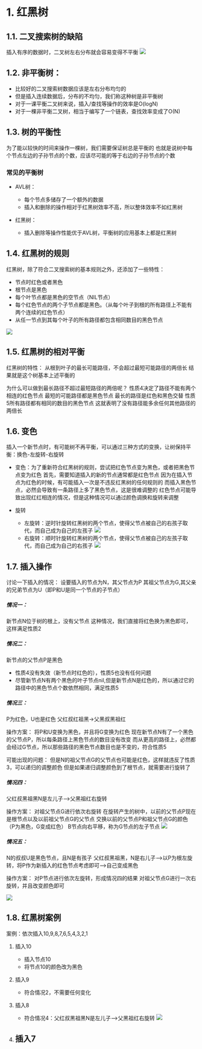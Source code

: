 # 1. 红黑树
## 1.1. 二叉搜索树的缺陷
插入有序的数据时，二叉树左右分布就会容易变得不平衡
![](2022-01-07-17-26-54.png)

## 1.2. 非平衡树：
- 比较好的二叉搜索树数据应该是左右分布均匀的
- 但是插入连续数据后，分布的不均匀，我们称这种树是非平衡树
- 对于一课平衡二叉树来说，插入/查找等操作的效率是O(logN)
- 对于一棵非平衡二叉树，相当于编写了一个链表，查找效率变成了O(N)

## 1.3. 树的平衡性
为了能以较快的时间来操作一棵树，我们需要保证树总是平衡的
也就是说树中每个节点左边的子孙节点的个数，应该尽可能的等于右边的子孙节点的个数

### 常见的平衡树
- AVL树：
  - 每个节点多储存了一个额外的数据
  - 插入和删除的操作相对于红黑树效率不高，所以整体效率不如红黑树

- 红黑树：
  - 插入删除等操作性能优于AVL树，平衡树的应用基本上都是红黑树

## 1.4. 红黑树的规则
红黑树，除了符合二叉搜索树的基本规则之外，还添加了一些特性：
- 节点时红色或者黑色
- 根节点是黑色
- 每个叶节点都是黑色的空节点（NIL节点）
- 每个红色节点的两个子节点都是黑色。（从每个叶子到根的所有路径上不能有两个连续的红色节点）
- 从任一节点到其每个叶子的所有路径都包含相同数目的黑色节点

![](2022-01-07-17-50-00.png)
## 1.5. 红黑树的相对平衡
红黑树的特性：
从根到叶子的最长可能路径，不会超过最短可能路径的两倍长
结果就是这个树基本上述平衡的


为什么可以做到最长路径不超过最短路径的两倍呢？
性质4决定了路径不能有两个相连的红色节点
最短的可能路径都是黑色节点
最长的路径是红色和黑色交替
性质5所有路径都有相同的数目的黑色节点
这就表明了没有路径能多余任何其他路径的两倍长

## 1.6. 变色
插入一个新节点时，有可能树不再平衡，可以通过三种方式的变换，让树保持平衡：换色-左旋转-右旋转
- 变色：为了重新符合红黑树的规则，尝试把红色节点变为黑色，或者把黑色节点变为红色
  首先，需要知道插入的新的节点通常都是红色节点
  因为在插入节点为红色的时候，有可能插入一次是不违反红黑树的任何规则的
  而插入黑色节点，必然会导致有一条路径上多了黑色节点，这是很难调整的
  红色节点可能导致出现红红相连的情况，但是这种情况可以通过颜色调换和旋转来调整

- 旋转
  - 左旋转：逆时针旋转红黑树的两个节点，使得父节点被自己的右孩子取代，而自己成为自己的左孩子
  ![](2022-01-07-20-15-43.png)
  - 右旋转：顺时针旋转红黑树的两个节点，使得父节点被自己的左孩子取代，而自己成为自己的右孩子
  ![](2022-01-07-20-17-14.png)
 

## 1.7. 插入操作
讨论一下插入的情况：
设要插入的节点为N，其父节点为P
其祖父节点为G,其父亲的兄弟节点为U（即P和U是同一个节点的子节点）

##### 情况一：
新节点N位于树的根上，没有父节点
这种情况，我们直接将红色换为黑色即可，这样满足性质2

##### 情况二：
新节点的父节点P是黑色
- 性质4没有失效（新节点时红色的），性质5也没有任何问题
- 尽管新节点N有两个黑色的叶子节点nil,但是新节点N是红色的，所以通过它的路径中的黑色节点个数依然相同，满足性质5

##### 情况三：
P为红色，U也是红色
父红叔红祖黑->父黑叔黑祖红

操作方案：
将P和U变换为黑色，并且将G变换为红色
现在新节点N有了一个黑色的父节点P，所以每条路径上黑色节点的数目没有改变
而从更高的路径上，必然都会经过G节点，所以那些路径的黑色节点数目也是不变的，符合性质5

可能出现的问题：
但是N的祖父节点G的父节点也可能是红色，这样就违反了性质3，可以递归的调整颜色
但是如果递归调整颜色到了根节点，就需要进行旋转了

##### 情况四：
父红叔黑祖黑N是左儿子-->父黑祖红右旋转

操作方案：
对祖父节点G进行依次右旋转
在旋转产生的树中，以前的父节点P现在是根节点以及以前祖父节点G的父节点
交换以前的父节点P和祖父节点G的颜色（P为黑色，G变成红色）
B节点向右平移，称为G节点的左子节点
![](2022-01-07-21-18-08.png)

##### 情况五：
N的叔叔U是黑色节点，且N是有孩子
父红叔黑祖黑，N是右儿子-->以P为根左旋转，将P作为新插入的红色节点考虑即可-->自己变成黑色

操作方案：
对P节点进行依次左旋转，形成情况四的结果
对祖父节点G进行一次右旋转，并且改变颜色即可


![](2022-01-08-14-17-43.png)
## 1.8. 红黑树案例
案例：依次插入10,9,8,7,6,5,4,3,2,1
1. 插入10
   - 插入节点10
   - 将节点10的颜色改为黑色
2. 插入9
   - 符合情况2，不需要任何变化
3. 插入8
   - 符合情况4：父红叔黑祖黑N是左儿子-->父黑祖红右旋转
  ![](2022-01-08-14-29-46.png)

4. 插入7
   - 
